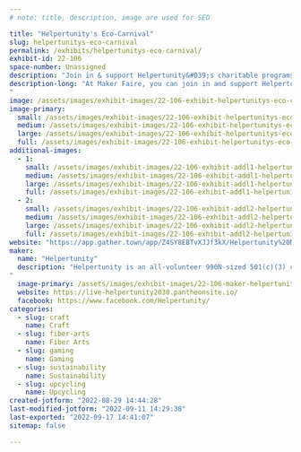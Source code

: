 ```yaml
---
# note: title, description, image are used for SEO

title: "Helpertunity's Eco-Carnival"
slug: helpertunitys-eco-carnival
permalink: /exhibits/helpertunitys-eco-carnival/
exhibit-id: 22-106
space-number: Unassigned
description: "Join in & support Helpertunity&#039;s charitable programs by donating to take part in our fun & games!"
description-long: "At Maker Faire, you can join in and support Helpertunity&#039;s charitable programs by donating /subscribing to sponsor the charity&#039;s unique community efforts; and take part in their fun and games!   Enjoy Helpertunity&#039;s spin-and-win wheel / plush-rescue-pet adoption -or- try your hand at our unique Pond-Pong game!  You might also enjoy taking part in Helpertunity&#039;s Bottle-Bricking & Bot-Ball interactive art & remote-controlled toy-sports-league fun. It is our newest activity – and it helps the planet by repurposing single-use plastics to make our creative Bot-Ball obstacle courses and gameplay arenas!
"
image: /assets/images/exhibit-images/22-106-exhibit-helpertunitys-eco-carnival-spin-and-win-at-yout-council-2022-large.jpg
image-primary: 
  small: /assets/images/exhibit-images/22-106-exhibit-helpertunitys-eco-carnival-spin-and-win-at-yout-council-2022-small.jpg
  medium: /assets/images/exhibit-images/22-106-exhibit-helpertunitys-eco-carnival-spin-and-win-at-yout-council-2022-medium.jpg
  large: /assets/images/exhibit-images/22-106-exhibit-helpertunitys-eco-carnival-spin-and-win-at-yout-council-2022-large.jpg
  full: /assets/images/exhibit-images/22-106-exhibit-helpertunitys-eco-carnival-spin-and-win-at-yout-council-2022-full.jpg
additional-images: 
  - 1:
    small: /assets/images/exhibit-images/22-106-exhibit-addl1-helpertunitys-eco-carnival-bot-ball-small.jpg
    medium: /assets/images/exhibit-images/22-106-exhibit-addl1-helpertunitys-eco-carnival-bot-ball-medium.jpg
    large: /assets/images/exhibit-images/22-106-exhibit-addl1-helpertunitys-eco-carnival-bot-ball-large.jpg
    full: /assets/images/exhibit-images/22-106-exhibit-addl1-helpertunitys-eco-carnival-bot-ball-full.jpg
  - 2:
    small: /assets/images/exhibit-images/22-106-exhibit-addl2-helpertunitys-eco-carnival-pond-pong-at-family-cafe-small.jpg
    medium: /assets/images/exhibit-images/22-106-exhibit-addl2-helpertunitys-eco-carnival-pond-pong-at-family-cafe-medium.jpg
    large: /assets/images/exhibit-images/22-106-exhibit-addl2-helpertunitys-eco-carnival-pond-pong-at-family-cafe-large.jpg
    full: /assets/images/exhibit-images/22-106-exhibit-addl2-helpertunitys-eco-carnival-pond-pong-at-family-cafe-full.jpg
website: "https://app.gather.town/app/Z4SY8EBTvXJJf3kX/Helpertunity%20Maker%20Manor"
maker: 
  name: "Helpertunity"
  description: "Helpertunity is an all-volunteer 990N-sized 501(c)(3) charity, founded in 2010, that empowers elderly, disabled, and itinerant makers, their caregivers, and their community by providing activity resources and training for participants&#039; purposeful voluntainment.  Helpertunity volunteers visit nursing homes and other facilities to provide crafts classes and packs kits for patients&#039; independent/in-room activity.  With our year 2020-2030 focus on eco-beneficial arts, technology, and vintage carnival-style gameplay; Helpertunity has been researching, advocating, and prototyping for plastics-upcycling, and greater adaptive technology and play-space access for all ages and abilities.
"
  image-primary: /assets/images/exhibit-images/22-106-maker-helpertunitys-eco-carnival-helpertunity-logo-medium.png
  website: https://live-helpertunity2030.pantheonsite.io/
  facebook: https://www.facebook.com/Helpertunity/
categories: 
  - slug: craft
    name: Craft
  - slug: fiber-arts
    name: Fiber Arts
  - slug: gaming
    name: Gaming
  - slug: sustainability
    name: Sustainability
  - slug: upcycling
    name: Upcycling
created-jotform: "2022-08-29 14:44:28"
last-modified-jotform: "2022-09-11 14:29:38"
last-exported: "2022-09-17 14:41:07"
sitemap: false

---
```

